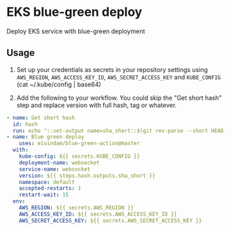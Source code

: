 # EKS blue-green deploy

Deploy EKS service with blue-green deployment

## Usage

1. Set up your credentials as secrets in your repository settings using `AWS_REGION`, `AWS_ACCESS_KEY_ID`, `AWS_SECRET_ACCESS_KEY` and `KUBE_CONFIG` (cat ~/.kube/config | base64)

2. Add the following to your workflow. You could skip the "Get short hash" step and replace version with full hash, tag or whatever.

```yml
- name: Get short hash
  id: hash
  run: echo "::set-output name=sha_short::$(git rev-parse --short HEAD)"
- name: Blue green deploy
    uses: eivindam/blue-green-action@master
  with:
    kube-config: ${{ secrets.KUBE_CONFIG }}
    deployment-name: websocket
    service-name: websocket
    version: ${{ steps.hash.outputs.sha_short }}
    namespace: default
    accepted-restarts: 1
    restart-wait: 15
  env:
    AWS_REGION: ${{ secrets.AWS_REGION }}
    AWS_ACCESS_KEY_ID: ${{ secrets.AWS_ACCESS_KEY_ID }}
    AWS_SECRET_ACCESS_KEY: ${{ secrets.AWS_SECRET_ACCESS_KEY }}
```
